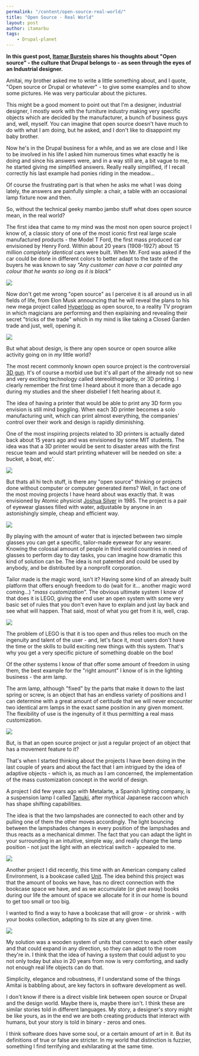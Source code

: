 ```yaml
---
permalink: "/content/open-source-real-world/"
title: "Open Source - Real World"
layout: post
author: itamarbu
tags:
    - Drupal-planet
---
```

__In this guest post, [Itamar Burstein](http://www.itamarburstein.com/) shares his thoughts about "Open source" - the culture that Drupal belongs to - as seen through the eyes of an Industrial designer.__

Amitai, my brother asked me to write a little something about, and I quote, "Open source or Drupal or whatever" - to give some examples and to show some pictures. He was very particular about the pictures.

This might be a good moment to point out that I'm a designer, industrial designer, I mostly work with the furniture industry making very specific objects which are decided by the manufacturer, a bunch of business guys and, well, myself.  You can imagine that open source doesn't have much to do with what I am doing, but he asked, and I don't like to disappoint my baby brother.

<!-- more -->

Now he's in the Drupal business for a while, and as we are close and I like to be involved in his life I asked him numerous times what exactly he is doing and since his answers were, and in a way still are, a bit vague to me, he started giving me simplified answers. Really really simplified, if I recall correctly his last example had ponies riding in the meadow...

Of course the frustrating part is that when he asks me what I was doing lately, the answers are painfully simple: a chair, a table with an occasional lamp fixture now and then.

So, without the technical geeky mambo jambo stuff what does open source mean, in the real world?

The first idea that came to my mind was the most non open source project I know of, a classic story of one of the most iconic first real large scale manufactured products - the Model T Ford, the first mass produced car envisioned by Henry Ford. Within about 20 years (1908-1927) about 15 million _completely identical_ cars were built. When Mr. Ford was asked if the car could be done in different colors to better adapt to the taste of the buyers he was known to say _"Any customer can have a car painted any colour that he wants so long as it is black"_

<div class="thumbnail">
  <img src="{{BASE_PATH}}/assets/images/posts/open-source-real-world/image1.jpg" />
</div>

Now don't get me wrong "open source" as I perceive it is all around us in all fields of life, from Elon Musk announcing that he will reveal the plans to his new mega project called [Hyperloop](http://en.wikipedia.org/wiki/Hyperloop) as open source, to a reality TV program in which magicians are performing and then explaining and revealing their secret "tricks of the trade" which in my mind is like taking a Closed Garden trade and just, well, opening it.

<div class="thumbnail">
  <img src="{{BASE_PATH}}/assets/images/posts/open-source-real-world/image2.jpg" />
</div>

But what about design, is there any open source or open source alike activity going on in _my_ little world?

The most recent commonly known open source project is the controversial [3D
gun](http://www.engineering.com/3DPrinting/3DPrintingArticles/ArticleID/6103/The-First-Commercial-3D-Printed-Metal-Gun-Part.aspx).
It's of course a morbid use but it's all part of the already not so new and very exciting
technology called stereolithography, or 3D printing. I clearly remember the first time I heard about it more than a decade ago during my studies and the sheer disbelief I felt hearing about it.

The idea of having a printer that would be able to print any 3D form you envision is still mind boggling. When each 3D printer becomes a solo manufacturing unit, which can print almost everything, the companies' control over their work and design is rapidly diminishing.

One of the most inspiring projects related to 3D printers is actually dated back about 15 years ago and was envisioned by some MIT students. The idea was that a 3D printer would be sent to disaster areas with the first rescue team and would start printing whatever will be needed on site: a bucket, a boat, etc'.

<div class="thumbnail">
  <img src="{{BASE_PATH}}/assets/images/posts/open-source-real-world/image3.jpg" />
</div>

But thats all hi tech stuff, is there any "open source" thinking or projects done without computer or computer generated items?
Well, in fact one of the most moving projects I have heard about was exactly that. It was envisioned by Atomic physicist [Joshua Silver](http://www.ted.com/talks/josh_silver_demos_adjustable_liquid_filled_eyeglasses.html) in 1985. The project is a pair of eyewear glasses filled with water, adjustable by anyone in an astonishingly simple, cheap and efficient way.

<div class="thumbnail">
  <img src="{{BASE_PATH}}/assets/images/posts/open-source-real-world/image4.jpg" />
</div>

 By playing with the amount of water that is injected between two simple glasses you can get a specific, tailor-made eyewear for any wearer. Knowing the colossal amount of people in third world countries in need of glasses to perform day to day tasks, you can imagine how dramatic this kind of solution can be. The idea is not patented and could be used by anybody, and be distributed by a nonprofit corporation.

Tailor made is the magic word, isn't it? Having some kind of an already built platform that offers enough freedom to do (wait for it... another magic word coming...) "_mass customization_". The obvious ultimate system I know of that does it is LEGO, giving the end user an open system with some very basic set of rules that you don't even have to explain and just lay back and see what will happen.
That said, most of what you get from it is, well, crap.

<div class="thumbnail">
  <img src="{{BASE_PATH}}/assets/images/posts/open-source-real-world/image5.jpg" />
</div>

The problem of LEGO is that it is too open and thus relies too much on the ingenuity and talent of the user - and, let's face it, most users don't have the time or the skills to build exciting new things with this system. That's why you get a very specific picture of something doable on the box!

Of the other systems I know of that offer some amount of freedom in using them, the best example for the "right amount" I know of is in the lighting business - the arm lamp.

The arm lamp, although "fixed" by the parts that make it down to the last spring or screw, is an object that has an endless variety of positions and I can determine with a great amount of certitude that we will never encounter two identical arm lamps in the exact same position in any given moment. The flexibility of use is the ingenuity of it thus permitting a real mass customization.

<div class="thumbnail">
  <img src="{{BASE_PATH}}/assets/images/posts/open-source-real-world/image6.jpg" />
</div>

But, is that an open source project or just a regular project of an object that has a movement feature to it?

That's when I started thinking about the projects I have been doing in the last couple of years and about the fact that I am intrigued by the idea of adaptive objects - which is, as much as I am concerned, the implementation of the mass customization concept in the world of design.

A project I did few years ago with Metalarte, a Spanish lighting company, is a suspension lamp I called [Tanuki](http://www.itamarburstein.com/works/tanuki-lamp), after mythical Japanese raccoon which has shape shifting capabilities.

The idea is that the two lampshades are connected to each other and by pulling one of them the other moves accordingly. The light bouncing between the lampshades changes in every position of the lampshades and thus reacts as a mechanical dimmer.
The fact that you can adapt the light in your surrounding in an intuitive, simple way, and really change the lamp position - not just the light with an electrical switch - appealed to me.

<div class="thumbnail">
  <img src="{{BASE_PATH}}/assets/images/posts/open-source-real-world/image7.jpg" />
</div>


Another project I did recently, this time with an American company called Environment, is a bookcase called [Unit](http://www.itamarburstein.com/works/unit-library). The idea behind this project was that the amount of books we have, has no direct connection with the bookcase space we have, and as we accumulate (or give away) books during our life the amount of space we allocate for it in our home is bound to get too small or too big.

I wanted to find a way to have a bookcase that will grow - or shrink - with your books collection, adapting to its size at any given time.

<div class="thumbnail">
  <img src="{{BASE_PATH}}/assets/images/posts/open-source-real-world/image8.jpg" />
</div>

My solution was a wooden system of units that connect to each other easily and that could expand in any direction, so they can adapt to the room they're in.
I think that the idea of having a system that could adjust to you not only today but also in 20 years from now is very comforting, and sadly not enough real life objects can do that.

Simplicity, elegance and robustness, if I understand some of the things Amitai is babbling about, are key factors in software development as well.

I don't know if there is a direct visible link between open source or Drupal and the design world. Maybe there is, maybe there isn't. I think these are similar stories told in different languages. My story, a designer's story might be like yours, as in the end we are both creating products that interact with humans, but your story is told in binary - zeros and ones.

I think software does have some soul, or a certain amount of art in it. But its definitions of true or false are stricter. In my world that distinction is fuzzier, something I find terrifying and exhilarating at the same time.
